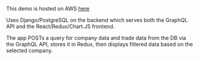 This demo is hosted on AWS [here](http://tdamdemo-env.6aki9pmnmk.us-west-2.elasticbeanstalk.com/)

Uses Django/PostgreSQL on the backend which serves both the GraphQL API and the React/Redux/Chart.JS frontend.

The app POSTs a query for company data and trade data from the DB via the GraphQL API, stores it in Redux, then displays filtered data based on the selected company.
